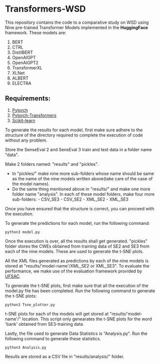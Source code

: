 # Transformers-WSD

This repository contains the code to a comparative study on WSD using Nine pre-trained Transformer Models implemented in the **HuggingFace** framework. These models are:

 1. BERT
 2. CTRL
 3. DistilBERT
 4. OpenAIGPT
 5. OpenAIGPT2
 6. TransformerXL
 7. XLNet
 8. ALBERT
 9. ELECTRA

## Requirements:

 1. [Pytorch](https://pytorch.org/)
 2. [Pytorch-Transformers](https://github.com/huggingface/transformers)
 3. [Scikit-learn](https://scikit-learn.org/)

To generate the results for each model, first make sure adhere to the structure of the directory required to complete the execution of code without any problem. 

Store the SenseEval 2 and SensEval 3 train and test data in a folder name "data". 

Make 2 folders named: "results" and "pickles".

 - In "pickles/" make nine more sub-folders whose name should be same as the name of the nine models written above(take care of the case of the model names).
 - Do the same thing mentioned above in "results/" and make one more folder name "analysis".  In each of these model folders, make four more sub-folders:
		 - CSV_SE3
		 - CSV_SE2
		 - XML_SE2
		 - XML_SE3 

Once you have ensured that the structure is correct, you can proceed with the execution.

To generate the predictions for each model, run the following command:

    python3 model.py

Once the execution is over, all the results shall get generated. "pickles" folder stores the CWEs obtained from training data of SE2 and SE3 from each of the nine models. These are used to generate the t-SNE plots.

All the XML files generated as predictions by each of the nine models is stored at "results/'model-name'/XML_SE2 or XML_SE3". To evaluate the performance, we make use of the evaluation framework provided by [UFSAC](https://github.com/getalp/UFSAC).

To generate the t-SNE plots, first make sure that all the execution of the model.py file has been completed. Run the following command to generate the t-SNE plots:

    python3 Tsne_plotter.py

t-SNE plots for each of the models will get stored at "results/'model-name'/" location. This script only genearates the t-SNE plots for the word 'bank' obtained from SE3-training data.

Lastly, the file used to generate Data Statistics is "Analysis.py". Run the following command to generate these statistics.

    python3 Analysis.py

Results are stored as a CSV file in "results/analysis/" folder.

